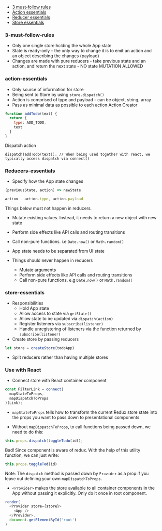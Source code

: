 
* [3 must-follow rules](#3-must-follow-rules)
* [Action essentials](#action-essentials)
* [Reducer essentials](#reducer-essentials)
* [Store essentials](#store-essentials)

### 3-must-follow-rules
* Only one single store holding the whole App state
* State is ready-only - the only way to change it is to emit an action and an object describing the changes (payload)
* Changes are made with pure reducers - take previous state and an action, and return the next state - NO state MUTATION ALLOWED

### action-essentials
* Only source of information for store
* Being sent to Store by using `store.dispatch()`
* Action is comprised of type and payload - can be object, string, array
* Pass as minimal data as possible to each action
Action Creator
```javascript
function addTodo(text) {
  return {
    type: ADD_TODO,
    text
  }
}
```
Dispatch action
```
dispatch(addTodo(text)); // When being used together with react, we typically access dispatch via connect()
```

### Reducers-essentials
* Specify how the App state changes
```javascript
(previousState, action) => newState

action - action.type, action.payload
```
Things below must not happen in reducers.
* Mutate existing values. Instead, it needs to return a new object with new state
* Perform side effects like API calls and routing transitions
* Call non-pure functions. i.e `Date.now()` or `Math.random()`

* App state needs to be separated from UI state
* Things should never happen in reducers
  * Mutate arguments
  * Perform side effects like API calls and routing transitions
  * Call non-pure functions. e.g `Date.now()` or `Math.random()`

### store-essentials

* Responsibilities
  * Hold App state
  * Allow access to state via `getState()`
  * Allow state to be updated via `dispatch(action)`
  * Register listeners via `subscribe(listener)`
  * Handle unregistering of listeners via the function returned by `subscribe(listener)`
* Create store by passing reducers
```javascript
let store = createStore(todoApp)
```
* Split reducers rather than having multiple stores

### Use with React

* Connect store with React container component
```javascript
const FilterLink = connect(
  mapStateToProps,
  mapDispatchToProps
)(Link);
```
* `mapStateToProps` tells how to transform the current Redux store state into the props you want to pass down to presentational components

* Without `mapDispatchToProps`, to call functions being passed down, we need to do this:
```javascript
this.props.dispatch(toggleTodo(id));
```
Bad! Since component is aware of redux.
With the help of this utility function, we can just write:
```javascript
this.props.toggleTod(id)
```
Note: The `dispatch` method is passed down by `Provider` as a prop if you leave out defining your own `mapDispatchToProps`.

* `<Provider>` makes the store available to all container components in the App without passing it explicitly. Only do it once in root component.
```javascript
render(
  <Provider store={store}>
    <App />
  </Provider>,
  document.getElementById('root')
)
```





